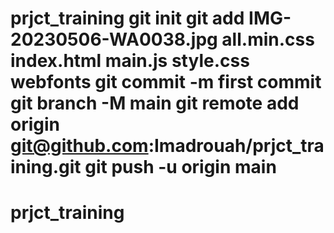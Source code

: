 # prjct_training git init git add IMG-20230506-WA0038.jpg all.min.css index.html main.js style.css webfonts git commit -m first commit git branch -M main git remote add origin git@github.com:Imadrouah/prjct_training.git git push -u origin main
# prjct_training
